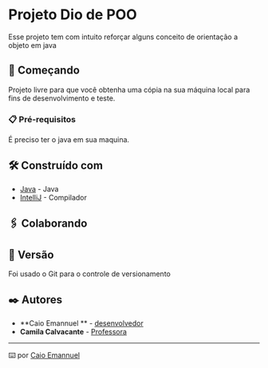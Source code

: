 # Projeto Dio de POO 

Esse projeto tem com intuito reforçar alguns conceito de orientação a objeto em java

## 🚀 Começando

Projeto livre para que você obtenha uma cópia na sua máquina local para fins de desenvolvimento e teste.


### 📋 Pré-requisitos

É preciso ter o java em sua maquina.


## 🛠️ Construído com


* [Java](https://www.oracle.com/br/java/technologies/downloads/) - Java
* [IntelliJ](https://www.jetbrains.com/idea/download/) - Compilador

## 🖇️ Colaborando


## 📌 Versão

Foi usado o Git para o controle de versionamento 

## ✒️ Autores

* **Caio Emannuel ** - [desenvolvedor](https://github.com/CaioEmannuelDiniz)
* **Camila Calvacante** - [Professora](https://github.com/cami-la)




---
⌨️ por [Caio Emannuel](https://github.com/CaioEmannuelDiniz)